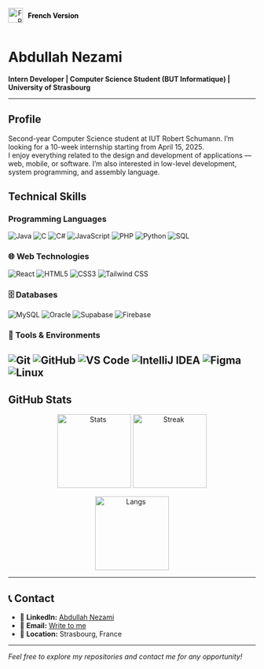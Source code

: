 <p align="right" style="display: inline-flex; align-items: center; gap: 5px;">
  <a href="https://github.com/AbdullahPro2/AbdullahPro2/blob/master/README.md" style="display: inline-flex; align-items: center; text-decoration: none;">
    <img src="https://upload.wikimedia.org/wikipedia/en/c/c3/Flag_of_France.svg" alt="FR" height="30" style="vertical-align: middle;">
  </a>
    <span style="margin-left: 5px; font-weight: bold; color: black;">French Version</span>
</p>


# Abdullah Nezami  
**Intern Developer | Computer Science Student (BUT Informatique) | University of Strasbourg**

---

## Profile

Second-year Computer Science student at IUT Robert Schumann. I’m looking for a 10-week internship starting from April 15, 2025.  
I enjoy everything related to the design and development of applications — web, mobile, or software. I’m also interested in low-level development, system programming, and assembly language.

## Technical Skills

### Programming Languages
![Java](https://img.shields.io/badge/Java-%23ED8B00.svg?style=for-the-badge&logo=java&logoColor=white)
![C](https://img.shields.io/badge/C-%2300599C.svg?style=for-the-badge&logo=c&logoColor=white)
![C#](https://img.shields.io/badge/C%23-%23239120.svg?style=for-the-badge&logo=c-sharp&logoColor=white)
![JavaScript](https://img.shields.io/badge/JavaScript-%23F7DF1E.svg?style=for-the-badge&logo=javascript&logoColor=black)
![PHP](https://img.shields.io/badge/PHP-%23777BB4.svg?style=for-the-badge&logo=php&logoColor=white)
![Python](https://img.shields.io/badge/Python-%233776AB.svg?style=for-the-badge&logo=python&logoColor=white)
![SQL](https://img.shields.io/badge/SQL-%2300f.svg?style=for-the-badge&logo=mysql&logoColor=white)

### 🌐 Web Technologies
![React](https://img.shields.io/badge/React-%2320232a.svg?style=for-the-badge&logo=react&logoColor=%2361DAFB)
![HTML5](https://img.shields.io/badge/HTML5-%23E34F26.svg?style=for-the-badge&logo=html5&logoColor=white)
![CSS3](https://img.shields.io/badge/CSS3-%231572B6.svg?style=for-the-badge&logo=css3&logoColor=white)
![Tailwind CSS](https://img.shields.io/badge/Tailwind_CSS-%2338B2AC.svg?style=for-the-badge&logo=tailwind-css&logoColor=white)

### 🗄️ Databases
![MySQL](https://img.shields.io/badge/MySQL-%2300f.svg?style=for-the-badge&logo=mysql&logoColor=white)
![Oracle](https://img.shields.io/badge/Oracle-%23F00000.svg?style=for-the-badge&logo=oracle&logoColor=white)
![Supabase](https://img.shields.io/badge/Supabase-%2303E76B.svg?style=for-the-badge&logo=supabase&logoColor=white)
![Firebase](https://img.shields.io/badge/Firebase-%23FFCA28.svg?style=for-the-badge&logo=firebase&logoColor=black)

### 🔧 Tools & Environments
![Git](https://img.shields.io/badge/Git-%23F05033.svg?style=for-the-badge&logo=git&logoColor=white)
![GitHub](https://img.shields.io/badge/GitHub-%23121011.svg?style=for-the-badge&logo=github&logoColor=white)
![VS Code](https://img.shields.io/badge/VS_Code-%23007ACC.svg?style=for-the-badge&logo=visual-studio-code&logoColor=white)
![IntelliJ IDEA](https://img.shields.io/badge/IntelliJ_IDEA-%23000000.svg?style=for-the-badge&logo=intellij-idea&logoColor=white)
![Figma](https://img.shields.io/badge/Figma-%23F24E1E.svg?style=for-the-badge&logo=figma&logoColor=white)
![Linux](https://img.shields.io/badge/Linux-%23FCC624.svg?style=for-the-badge&logo=linux&logoColor=black)
---

## GitHub Stats
<p align="center">
  <img src="https://github-readme-stats.vercel.app/api?username=AbdullahPro2&show_icons=true&theme=merko&include_all_commits=true" height="150" alt="Stats"/>
  <img src="https://github-readme-streak-stats.herokuapp.com/?user=AbdullahPro2&theme=merko" height="150" alt="Streak"/>
</p>

<p align="center">
  <img src="https://github-readme-stats.vercel.app/api/top-langs/?username=AbdullahPro2&layout=compact&theme=merko" height="150" alt="Langs"/>
</p>

---

## 📞 Contact
- 💼 **LinkedIn:** [Abdullah Nezami](https://www.linkedin.com/in/abdulllahnezami/)
- 📧 **Email:** [Write to me](mailto:abdullah.nezami@etu.unistra.fr)
- 📍 **Location:** Strasbourg, France
---

*Feel free to explore my repositories and contact me for any opportunity!*
